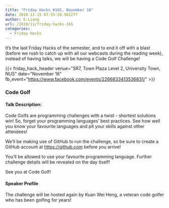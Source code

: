```yaml
---
title: "Friday Hacks #165, November 16"
date: 2018-11-15 07:35:29.561277
author: E-Liang
url: /2018/11/friday-hacks-165
categories:
  - Friday Hacks
---
```


It’s the last Friday Hacks of the semester, and to end it off with a blast (before we rush to catch up with all our webcasts during the reading week), instead of having talks, we will be having a Code Golf Challenge!

{{< friday_hack_header
    venue="SR7, Town Plaza Level 2, University Town, NUS"
    date="November 16"
    fb_event="https://www.facebook.com/events/2266833413536831/" >}}


### Code Golf

#### Talk Description:

Code Golfs are programming challenges with a twist - shortest solutions win! So, forget your programming languages’ best practices. See how well you know your favourite languages and pit your skills against other attendees!

We’ll be making use of GitHub to run the challenge, so be sure to create a GitHub account at https://github.com before you arrive!

You’ll be allowed to use your favourite programming language. Further challenge details will be revealed on the day itself!

See you at Code Golf!

#### Speaker Profile

The challenge will be hosted again by Kuan Wei Heng, a veteran code golfer who has been golfing for years!
